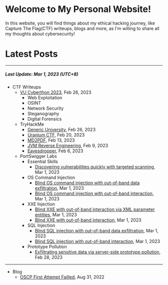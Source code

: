 # Welcome to My Personal Website!

In this website, you will find things about my ethical hacking journey, like Capture The Flag(CTF) writeups, blogs and more, as I'm willing to share all my thoughts about cybersecurity!

# Latest Posts

* * *
##### Last Update: Mar 1, 2023 (UTC+8)

- CTF Writeups
	- [VU Cyberthon 2023](https://siunam321.github.io/ctf/VU-Cyberthon-2023/), Feb 26, 2023
		- Web Exploitation
		- OSINT
		- Network Security
		- Steganography
		- Digital Forensics
	- TryHackMe
		- [Generic University](https://siunam321.github.io/ctf/tryhackme/Generic-University), Feb 26, 2023
		- [Uranium CTF](https://siunam321.github.io/ctf/tryhackme/Uranium-CTF), Feb 20, 2023
		- [MD2PDF](https://siunam321.github.io/ctf/tryhackme/MD2PDF), Feb 13, 2023
		- [JVM Reverse Engineering](https://siunam321.github.io/ctf/tryhackme/JVM-Reverse-Engineering), Feb 9, 2023
		- [Eavesdropper](https://siunam321.github.io/ctf/tryhackme/Eavesdropper), Feb 6, 2023
	- PortSwigger Labs
		- Essential Skills
			- [Discovering vulnerabilities quickly with targeted scanning](https://siunam321.github.io/ctf/portswigger-labs/Essential-Skills/essential-skills-1), Mar 1, 2023
		- OS Command Injection
			- [Blind OS command injection with out-of-band data exfiltration](https://siunam321.github.io/ctf/portswigger-labs/OS-Command-Injection/osci-5), Mar 1, 2023
			- [Blind OS command injection with out-of-band interaction](https://siunam321.github.io/ctf/portswigger-labs/OS-Command-Injection/osci-4), Mar 1, 2023
		- XXE Injection
			- [Blind XXE with out-of-band interaction via XML parameter entities](https://siunam321.github.io/ctf/portswigger-labs/XXE-Injection/xxe-4), Mar 1, 2023
			- [Blind XXE with out-of-band interaction](https://siunam321.github.io/ctf/portswigger-labs/XXE-Injection/xxe-3), Mar 1, 2023
		- SQL Injection
			- [Blind SQL injection with out-of-band data exfiltration](https://siunam321.github.io/ctf/portswigger-labs/SQL-Injection/sqli-16), Mar 1, 2023
			- [Blind SQL injection with out-of-band interaction](https://siunam321.github.io/ctf/portswigger-labs/SQL-Injection/sqli-15), Mar 1, 2023
		- Prototype Pollution
			- [Exfiltrating sensitive data via server-side prototype pollution](https://siunam321.github.io/ctf/portswigger-labs/Prototype-Pollution/prototype-10), Feb 28, 2023

* * *
- Blog
	- [OSCP First Attempt Failled](https://siunam321.github.io/blog/2022-08-31-OSCP-First-Attempt-Failled), Aug 31, 2022